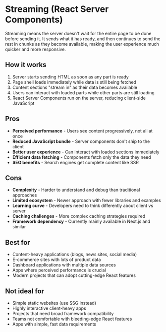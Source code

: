 # Streaming (React Server Components)

Streaming means the server doesn't wait for the entire page to be done before sending it. It sends what it has ready, and then continues to send the rest in chunks as they become available, making the user experience much quicker and more responsive.

## How it works

1. Server starts sending HTML as soon as any part is ready
2. Page shell loads immediately while data is still being fetched
3. Content sections "stream in" as their data becomes available
4. Users can interact with loaded parts while other parts are still loading
5. React Server Components run on the server, reducing client-side JavaScript

## Pros

- **Perceived performance** - Users see content progressively, not all at once
- **Reduced JavaScript bundle** - Server components don't ship to the client
- **Better user experience** - Can interact with loaded sections immediately
- **Efficient data fetching** - Components fetch only the data they need
- **SEO benefits** - Search engines get complete content like SSR

## Cons

- **Complexity** - Harder to understand and debug than traditional approaches
- **Limited ecosystem** - Newer approach with fewer libraries and examples
- **Learning curve** - Developers need to think differently about client vs server
- **Caching challenges** - More complex caching strategies required
- **Framework dependency** - Currently mainly available in Next.js and similar

## Best for

- Content-heavy applications (blogs, news sites, social media)
- E-commerce sites with lots of product data
- Dashboard applications with multiple data sources
- Apps where perceived performance is crucial
- Modern projects that can adopt cutting-edge React features

## Not ideal for

- Simple static websites (use SSG instead)
- Highly interactive client-heavy apps
- Projects that need broad framework compatibility
- Teams not comfortable with bleeding-edge React features
- Apps with simple, fast data requirements